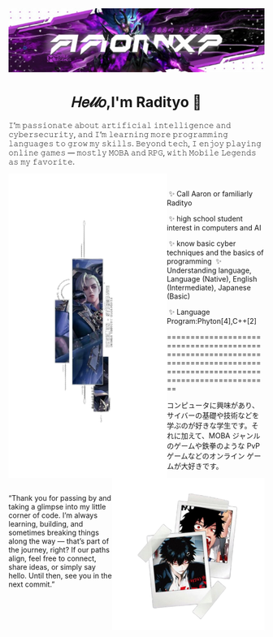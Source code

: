 <img src="./assets/images/Banner.jpg">

<h1 align="center">𝐻𝑒𝓁𝓁𝑜,I'm Radityo 👋</h1>
𝙸’𝚖 𝚙𝚊𝚜𝚜𝚒𝚘𝚗𝚊𝚝𝚎 𝚊𝚋𝚘𝚞𝚝 𝚊𝚛𝚝𝚒𝚏𝚒𝚌𝚒𝚊𝚕 𝚒𝚗𝚝𝚎𝚕𝚕𝚒𝚐𝚎𝚗𝚌𝚎 𝚊𝚗𝚍 𝚌𝚢𝚋𝚎𝚛𝚜𝚎𝚌𝚞𝚛𝚒𝚝𝚢, 𝚊𝚗𝚍 𝙸’𝚖 𝚕𝚎𝚊𝚛𝚗𝚒𝚗𝚐 𝚖𝚘𝚛𝚎 𝚙𝚛𝚘𝚐𝚛𝚊𝚖𝚖𝚒𝚗𝚐 𝚕𝚊𝚗𝚐𝚞𝚊𝚐𝚎𝚜 𝚝𝚘 𝚐𝚛𝚘𝚠 𝚖𝚢 𝚜𝚔𝚒𝚕𝚕𝚜.
𝙱𝚎𝚢𝚘𝚗𝚍 𝚝𝚎𝚌𝚑, 𝙸 𝚎𝚗𝚓𝚘𝚢 𝚙𝚕𝚊𝚢𝚒𝚗𝚐 𝚘𝚗𝚕𝚒𝚗𝚎 𝚐𝚊𝚖𝚎𝚜 — 𝚖𝚘𝚜𝚝𝚕𝚢 𝙼𝙾𝙱𝙰 𝚊𝚗𝚍 𝚁𝙿𝙶, 𝚠𝚒𝚝𝚑 𝙼𝚘𝚋𝚒𝚕𝚎 𝙻𝚎𝚐𝚎𝚗𝚍𝚜 𝚊𝚜 𝚖𝚢 𝚏𝚊𝚟𝚘𝚛𝚒𝚝𝚎.


<br>
<div>
 <div>
   <img src="./assets/images/Cecil.png" align="left" height="600px" style="width:auto;">

   &nbsp;
    
   &nbsp;&#10024; Call Aaron or familiarly Radityo

   &nbsp;&#10024; high school student interest in computers and AI

   &nbsp;&#10024; know basic cyber techniques and the basics of programming
   &nbsp;&#10024; Understanding language, Language (Native), English (Intermediate), Japanese (Basic)

   &nbsp;&#10024; Language Program:Phyton[4],C++[2]

   
   ==========================================================================================================================
   
  </p>
 </div>
</div>
  <img src="./assets/images/Phb.png" align="right" width="300px">
  <p align="left">
   コンピュータに興味があり、サイバーの基礎や技術などを学ぶのが好きな学生です。それに加えて、MOBA ジャンルのゲームや鉄拳のような PvP ゲームなどのオンライン ゲームが大好きです。
  </p>
 </div>
</div>
<br>
<div>
 <div>
  
“Thank you for passing by and taking a glimpse into my little corner of code. I’m always learning, building, and sometimes breaking things along the way — that’s part of the journey, right? If our paths align, feel free to connect, share ideas, or simply say hello. Until then, see you in the next commit.”

  </p>
 </div>
</div>
